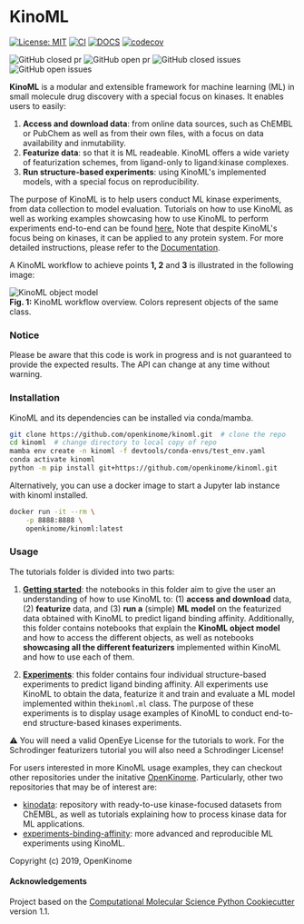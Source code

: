 # KinoML

[![License:
MIT](https://img.shields.io/badge/License-MIT-blue.svg)](https://opensource.org/licenses/MIT)
[![CI](https://github.com/openkinome/kinoml/actions/workflows/ci.yml/badge.svg?branch=master)](https://github.com/openkinome/kinoml/actions/workflows/ci.yml)
[![DOCS](https://github.com/openkinome/kinoml/actions/workflows/docs.yml/badge.svg?branch=master)](https://github.com/openkinome/kinoml/actions/workflows/docs.yml)
[![codecov](https://codecov.io/gh/openkinome/KinoML/branch/master/graph/badge.svg)](https://codecov.io/gh/openkinome/KinoML/branch/master)

![GitHub closed
pr](https://img.shields.io/github/issues-pr-closed-raw/openkinome/kinoml)
![GitHub open
pr](https://img.shields.io/github/issues-pr-raw/openkinome/kinoml)
![GitHub closed
issues](https://img.shields.io/github/issues-closed-raw/openkinome/kinoml)
![GitHub open
issues](https://img.shields.io/github/issues/openkinome/kinoml)

**KinoML** is a modular and extensible framework for machine learning
(ML) in small molecule drug discovery with a special focus on kinases.
It enables users to easily:

1.  **Access and download data**: from online data sources, such as
    ChEMBL or PubChem as well as from their own files, with a focus on
    data availability and inmutability.
2.  **Featurize data**: so that it is ML readeable. KinoML offers a wide
    variety of featurization schemes, from ligand-only to ligand:kinase
    complexes.
3.  **Run structure-based experiments**: using KinoML's implemented
    models, with a special focus on reproducibility.

The purpose of KinoML is to help users conduct ML kinase experiments,
from data collection to model evaluation. Tutorials on how to use KinoML
as well as working examples showcasing how to use KinoML to perform
experiments end-to-end can be found
[here.](https://github.com/raquellrios/kinoml/tree/master/tutorials)
Note that despite KinoML's focus being on kinases, it can be applied to
any protein system. For more detailed instructions, please refer to the
[Documentation](https://openkinome.org/kinoml/index.html).

A KinoML workflow to achieve points **1, 2** and **3** is illustrated in
the following image:

![KinoML object model](kinoml/data/fig_1_kinomltechpaper_v2.png)  
**Fig. 1:** KinoML workflow overview. Colors represent objects of the
same class.

### Notice

Please be aware that this code is work in progress and is not guaranteed
to provide the expected results. The API can change at any time without
warning.

### Installation

KinoML and its dependencies can be installed via conda/mamba.

``` bash
git clone https://github.com/openkinome/kinoml.git  # clone the repo
cd kinoml  # change directory to local copy of repo
mamba env create -n kinoml -f devtools/conda-envs/test_env.yaml
conda activate kinoml  
python -m pip install git+https://github.com/openkinome/kinoml.git 
```

Alternatively, you can use a docker image to start a Jupyter lab
instance with kinoml installed.

``` bash
docker run -it --rm \
    -p 8888:8888 \
    openkinome/kinoml:latest
```

### Usage

The tutorials folder is divided into two parts:

1.  [**Getting
    started**](https://github.com/raquellrios/kinoml/tree/master/tutorials/getting_started):
    the notebooks in this folder aim to give the user an understanding
    of how to use KinoML to: (1) **access and download** data, (2)
    **featurize** data, and (3) **run a** (simple) **ML model** on the
    featurized data obtained with KinoML to predict ligand binding
    affinity. Additionally, this folder contains notebooks that explain
    the **KinoML object model** and how to access the different objects,
    as well as notebooks **showcasing all the different featurizers**
    implemented within KinoML and how to use each of them.

2.  [**Experiments**](https://github.com/raquellrios/kinoml/tree/master/tutorials/experiments):
    this folder contains four individual structure-based experiments to
    predict ligand binding affinity. All experiments use KinoML to
    obtain the data, featurize it and train and evaluate a ML model
    implemented within the`kinoml.ml` class. The purpose of these
    experiments is to display usage examples of KinoML to conduct
    end-to-end structure-based kinases experiments.

⚠️ You will need a valid OpenEye License for the tutorials to work. For
the Schrodinger featurizers tutorial you will also need a Schrodinger
License!

For users interested in more KinoML usage examples, they can checkout
other repositories under the initative
[OpenKinome](https://github.com/openkinome/). Particularly, other two
repositories that may be of interest are:

- [kinodata](https://github.com/openkinome/kinodata): repository with
  ready-to-use kinase-focused datasets from ChEMBL, as well as tutorials
  explaining how to process kinase data for ML applications.
- [experiments-binding-affinity](https://github.com/openkinome/experiments-binding-affinity):
  more advanced and reproducible ML experiments using KinoML.

Copyright (c) 2019, OpenKinome

#### Acknowledgements

Project based on the [Computational Molecular Science Python
Cookiecutter](https://github.com/molssi/cookiecutter-cms) version 1.1.
